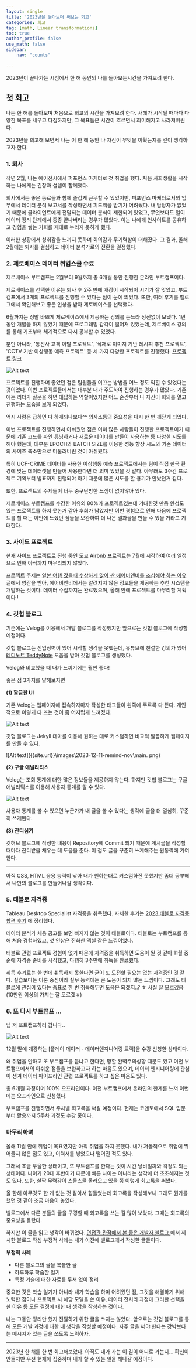 ```yaml
---
layout: single
title: '2023년을 돌아보며 써보는 회고'
categories: 회고
tag: [math, Linear transformations]
toc: true 
author_profile: false
use_math: false
sidebar:
    nav: "counts"

---
```

2023년이 끝나가는 시점에서 한 해 동안의 나를 돌아보는시간을 가져보려 한다.

## 첫 회고
나는 한 해를 돌아보며 처음으로 회고의 시간을 가져보려 한다.  새해가 시작될 때마다 다양한 목표를 세우고 다짐하지만, 그 목표들은 시간이 흐르면서 희미해지고 사라져버린다.

2023년을 회고해 보면서 나는 이 한 해 동안 나 자신이 무엇을 이뤘는지를 깊이 생각하고자 한다.

### 1. 퇴사

작년 2월, 나는 에이전시에서 퍼포먼스 마케터로 첫 취업을 했다. 처음 사회생활을 시작하는 나에게는 긴장과 설렘이 함께했다. 

회사에서는 좋은 동료들과 함께 즐겁게 근무할 수 있었지만, 퍼포먼스 마케터로서의 업무에서 데이터 분석 보고서를 작성하면서 피드백을 받기가 어려웠다. 내 담당자가 없었기 때문에 클라이언트에게 전달되는 데이터 분석이 제한되어 있었고, 무엇보다도 일이 데이터 정리 단계에서 종종 끝나버리는 경우가 많았다. 이는 나에게 인사이트를 공유하고 경험을 쌓는 기회를 제대로 누리지 못하게 했다.

이러한 상황에서 성취감을 느끼지 못하며 회의감과 무기력함이 더해졌다. 그 결과, 올해 2월에는 퇴사를 결심하고 데이터 분석가로의 전환을 결정했다.
 
### 2. 제로베이스 데이터 취업스쿨 수료 
제로베이스 부트캠프는 2월부터 9월까지 총 6개월 동안 진행한 온라인 부트캠프이다.

제로베이스를 선택한 이유는 퇴사 후 2주 만에 개강이 시작되어 시기가 잘 맞았고, 부트캠프에서 3개의 프로젝트를 진행할 수 있다는 점이 눈에 띄었다. 또한, 여러 후기를 벨로그에서 확인해보고 좋은 인상을 받아 제로베이스를 선택했다.

6월까지는 정말 바쁘게 제로베이스에서 제공하는 강의를 듣느라 정신없이 보냈다. 1년 동안 개발을 하지 않았기 때문에 프로그래밍 감각이 떨어져 있었는데, 제로베이스 강의를 통해 기초부터 체계적으로 다시 공부할 수 있었다.

뿐만 아니라, '통신사 고객 이탈 프로젝트', '식재로 이미지 기반 레시피 추천 프로젝트', 'CCTV 기반 이상행동 예측 프로젝트' 등 세 가지 다양한 프로젝트를 진행했다. <a href = 'https://valuable-dragon-ef3.notion.site/24f8ad27d67e4f05b059f2e1e6e18485?v=887ab408a3d6431f865502e3ea394ce4&pvs=4'> 프로젝트 링크 </a> 

![Alt text]({{site.url}}\images\2023-12-11-remind-nov\project.png)



프로젝트를 진행하며 좋았던 점은 팀원들을 이끄는 방법을 어느 정도 익힐 수 있었다는 것이었다. 이번 프로젝트들에서는 대부분 내가 주도하여 진행하는 경우가 많았다. 기존에는 리더가 질문을 하면 대답하는 역할이었지만 어느 순간부터 나 자신이 회의를 열고 진행하는 모습을 보게 되었다. 

역시 사람은 급하면 다 하게되나보다^^ 의사소통의 중요성을 다시 한 번 깨닫게 되었다.

이번 프로젝트를 진행하면서 아쉬웠던 점은 이미 많은 사람들이 진행한 프로젝트이기 때문에 기존 코드를 파인 튜닝하거나 새로운 데이터를 만들어 사용하는 등 다양한 시도를 해야 했는데, 대부분 EPOCH와 BATCH SIZE를 이용한 성능 향상 시도와 기존 데이터의 사이즈 축소만으로 머물러버린 것이 아쉬웠다.

 특히 UCF-CRIME 데이터를 사용한 이상행동 예측 프로젝트에서는 팀이 직접 한국 환경에 맞는 데이터셋을 만들어 사용한다면 더 의미 있었을 것 같다. 아무래도 3주간 프로젝트 기획부터 발표까지 진행되야 하기 때문에 많은 시도를 할 용기가 안났던거 같다.  

또한, 프로젝트의 주제들이 너무 중구난방한 느낌이 없지않아 있다.

제로베이스 부트캠프를 수강한 이유의 80%가 프로젝트였는데 기대한것 만큼 완성도 있는 프로젝트를 하지 못한거 같아 후회가 남았지만 이번 경험으로 인해 다음에 프로젝트를 할 때는 이번에 느꼈던 점들을 보완하여 더 나은 결과물을 만들 수 있을 거라고 기대한다. 

### 3. 사이드 프로젝트 
현재 사이드 프로젝트로 진행 중인 도쿄 Airbnb 프로젝트는 7월에 시작하여 여러 일정으로 인해 아직까지 마무리되지 않았다.

프로젝트 주제는 <a href = 'https://kohwok.tistory.com/2747'>일본 여행 갔을때 수상하게 많이 싼 에어비앤비를 조심해야 하는 이유</a> 글에서 영감을 받아, 에어비앤비에서는 알려지지 않은 정보들을 제공하는 추천 시스템을 개발하는 것이다. 데이터 수집까지는 완료했으며, 올해 안에 프로젝트를 마무리할 계획이다 ! 


### 4. 깃헙 블로그 
기존에는 Velog를 이용해서 개발 블로그를 작성했지만 앞으로는 깃헙 블로그에 작성할 예정이다.

깃헙 블로그는 진입장벽이 있어 시작할 생각을 못했는데, 유튜브에 친절한 강의가 있어  <a href ='https://www.youtube.com/playlist?list=PLIMb_GuNnFwfQBZQwD-vCZENL5YLDZekr'>테디노트 TeddyNote</a> 도움을 받아 깃헙 블로그를 생성했다.

Velog와 비교했을 때 내가 느끼기에는 훨씬 좋다!

좋은 점 3가지를 말해보자면

**(1) 깔끔한 UI**

기존 Velog는 웹페이지에 접속하자마자 작성한 태그들이 왼쪽에 주르륵 다 뜬다. 개인적으로 이렇게 다 뜨는 것이 좀 어지럽게 느껴졌다.

![Alt text]({{site.url}}\images\2023-12-11-remind-nov\tag.png)


깃헙 블로그는 Jekyll 테마를 이용해 원하는 대로 커스텀하면 비교적 깔끔하게 웹페이지를 만들 수 있다.

![Alt text]({{site.url}}\images\2023-12-11-remind-nov\main.
png)

**(2) 구글 애널리티스**

Velog는 조회 통계에 대한 많은 정보들을 제공하지 않는다. 하지만 깃헙 블로그는 구글 애널리틱스를 이용해 사용자 통계를 알 수 있다. 

![Alt text]({{site.url}}\images\2023-12-11-remind-nov\analytics.png)

사용자 통계를 볼 수 있으면 누군가가 내 글을 볼 수 있다는 생각에 글을 더 열심히, 꾸준히 쓰게된다.

**(3) 잔디심기**

깃허브 블로그에 작성한 내용이 Repository에 Commit 되기 때문에 게시글을 작성할 때마다 잔디밭을 채우는 데 도움을 준다. 이 점도 글을 꾸준히 쓰게해주는 원동력에 기여한다.

-----

아직 CSS, HTML 응용 능력이 낮아 내가 원하는대로 커스텀하진 못했지만 좀더 공부해서 나만의 블로그를 만들어나갈 생각이다. 


### 5. 태블로 자격증 
Tableau Desktop Specialist  자격증을 취득했다. 자세한 후기는 <a href = 'https://jyundev.github.io/%ED%83%9C%EB%B8%94%EB%A1%9C%EC%9E%90%EA%B2%A9%EC%A6%9D/tableau_specialist_review'>2023 태블로 자격증 합격 후기</a> 에 정리했다. 

데이터 분석가 채용 공고를 보면 빠지지 않는 것이 태블로이다. 태블로는 부트캠프를 통해 처음 경험하였고, 첫 인상은 진화한 엑셀 같은 느낌이었다.

태블로 관련 프로젝트 경험이 없기 때문에 자격증을 취득하면 도움이 될 것 같아 11월 중순에 자격증 준비를 시작했고, 다행히 3주만에 취득을 완료했다.

취득 후기로는 한 번에 취득하지 못한다면 굳이 또 도전할 필요는 없는 자격증인 것 같다. 실습보다는 이론 중심이라 실무 능력에는 큰 도움이 되지 않는 느낌이다. 그래도 태블로에 관심이 있다는 증표로 한 번 취득해두면 도움은 되겠지..? ㅎ 사실 잘 모르겠음 (10만원 이상의 가치는 잘 모르겠ㅎ)

### 6. 또 다시 부트캠프 ...

넵 저 또트캡프하러 갑니다.. 

![Alt text]({{site.url}}\images\2023-12-11-remind-nov\cry_cat2.png)

12월 말에 개강하는 [플레이 데이터 - 데이터엔지니어링 트랙]을 수강 신청한 상태이다.

왜 취업을 안하고 또 부트캠프를 듣냐고 한다면, 망할 완벽주의성향 때문도 있고 이전 부트캠프에서의 아쉬운 점들을 보완하고자 하는 마음도 있으며, 데이터 엔지니어링에 관심이 생겨 데이터 파이프라인 관련 프로젝트를 하고 싶은 마음도 있다.

총 6개월 과정이며 100% 오프라인이다. 이전 부트캠프에서 온라인의 한계를 느껴 이번에는 오프라인으로 신청했다.

부트캠프를 진행하면서 주차별 회고록을 써갈 예정이다. 현재는 코멘토에서 SQL 입문부터 활용까지 5주차 과정도 수강 중이다.


### 마무리하며 

올해 11월 안에 취업이 목표였지만 아직 취업을 하지 못했다. 내가 저돌적으로 취업에 뛰어들지 않은 점도 있고, 이력서를 넣었으나 떨어진 적도 있다.

그래서 조금 우울한 상태이고, 또 부트캠프를 한다는 것이 시간 낭비일까봐 걱정도 되는 상태이다. 나이가 20대 후반이기 때문에 빠른 나이는 아니라는 생각에 더 초초해지는 것도 있다. 또한, 살짝 무력감이 스물스물 올라오고 있을 쯤 이렇게 회고록을 써봤다.

올 한해 아무것도 한 게 없는 것 같아서 힘들었는데 회고록을 작성해보니 그래도 뭔가를 했던 것 같아 조금 마음이 놓였다.

벨로그에서 다른 분들의 글을 구경할 때 회고록을 쓰는 걸 많이 보았다. 그때는 회고록의 중요성을 몰랐다.

하지만 이 글을 읽고 생각이 바뀌었다. <a href = 'https://f-lab.kr/blog/developer-blog-tips'> 면접관 관점에서 본 좋은 개발자 블로그 </a>  에서 제시한 블로그 작성 부정적 사례는 내가 이전에 벨로그에서 작성한 글들이다.

**부정적 사례**

- 다른 블로그의 글을 복붙한 글
- 하루하루 학습한 일기
- 특정 기술에 대한 자료를 두서 없이 정리
 
중요한 것은 학습 일기가 아니라 내가 학습을 하며 어려웠던 점, 그것을 해결하기 위해 노력한 점이나 프로젝트 시 해당 모델을 쓴 이유, 데이터 전처리 과정에 그러한 선택을 한 이유 등 모든 결정에 대한 내 생각을 작성하는 것이다.

나는 그동안 정리만 했지 전달하기 위한 글을 쓰지는 않았다. 앞으로는 깃헙 블로그를 통해 모든 개발 과정에 대한 내 생각을 작성할 예정이다. 자주 글을 써야 한다는 강박보다는 메시지가 있는 글을 쓰도록 노력하자.

-----

2023년 한 해를 한 번 회고해보았다. 아직도 내가 가는 이 길이 어디로 가는지... 확신이 안들지만 우선 현재에 집중하며 내가 할 수 있는 일을 해나갈 예정이다.

